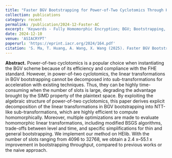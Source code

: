 ```yaml
---
title: "Faster BGV Bootstrapping for Power-of-Two Cyclotomics Through Homomorphic NTT"
collection: publications
category: recent
permalink: /publication/2024-12-Faster-AC
excerpt: 'Keywords - Fully Homomorphic Encryption; BGV; Bootstrapping, NTT'
date: 2024-12-10
venue: 'ASIACRYPT'
paperurl: 'https://eprint.iacr.org/2024/164.pdf'
citation: 'S. Ma, T. Huang, A. Wang, X. Wang (2025). Faster BGV Bootstrapping for Power-of-Two Cyclotomics Through Homomorphic NTT. In: Chung, KM., Sasaki, Y. (eds) Advances in Cryptology – ASIACRYPT 2024. ASIACRYPT 2024. Lecture Notes in Computer Science, vol 15484. Springer, Singapore. https://doi.org/10.1007/978-981-96-0875-1_5'
---
```

**Abstract.** Power-of-two cyclotomics is a popular choice when instantiating the BGV scheme because of its efficiency and compliance with the FHE standard. However, in power-of-two cyclotomics, the linear transformations in BGV bootstrapping cannot be decomposed into sub-transformations for acceleration with existing techniques. Thus, they can be highly time-consuming when the number of slots is large, degrading the advantage brought by the SIMD property of the plaintext space. By exploiting the algebraic structure of power-of-two cyclotomics, this paper derives explicit decomposition of the linear transformations in BGV bootstrapping into NTT-like sub-transformations, which are highly efficient to compute homomorphically. Moreover, multiple optimizations are made to evaluate homomorphic linear transformations, including modified BSGS algorithms, trade-offs between level and time, and specific simplifications for thin and general bootstrapping. We implement our method on HElib. With the number of slots ranging from 4096 to 32768, we obtain a 2.4 x–55.1 x improvement in bootstrapping throughput, compared to previous works or the naive approach.